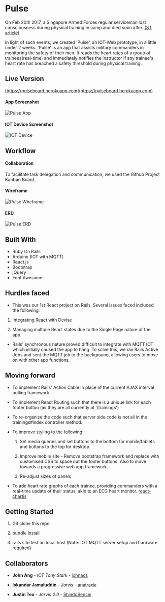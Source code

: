 # Pulse

On Feb 20th 2017, a Singapore Armed Forces regular serviceman lost consciousness during physical training in camp and died soon after.
[(ST article)](http://www.straitstimes.com/singapore/saf-regular-serviceman-died-on-monday-after-collapsing-during-his-own-physical-training-at)

In light of such events, we created 'Pulse', an IOT-Web prototype, in a little under 2 weeks. 'Pulse' is an app that assists military commanders in monitoring the safety of their men. It reads the heart rates of a group of trainees(real-time) and immediately notifies the instructor if any trainee's heart rate has breached a safety threshold during physical training.

## Live Version
 [https://pulseboard.herokuapp.com](https://pulseboard.herokuapp.com)

#### App Screenshot
![Pulse App](https://cloud.githubusercontent.com/assets/21160516/24758452/0b45d282-1b15-11e7-8e1c-fc80f474024e.png)

#### IOT Device Screenshot
![IOT Device](https://cloud.githubusercontent.com/assets/21160516/24758688/adf2fb72-1b15-11e7-8953-95420542873b.jpg)

## Workflow

#### Collaboration
To facilitate task delegation and communication, we used the Github Project Kanban Board.

#### Wireframe
![Pulse Wireframe](https://cloud.githubusercontent.com/assets/21160516/24757297/685aebdc-1b11-11e7-8b69-5c2d8dbedca5.jpg)

#### ERD
![Pulse ERD](https://cloud.githubusercontent.com/assets/21160516/24757509/0663a0da-1b12-11e7-99fa-ad14f3d7f8a4.jpg)

## Built With

* Ruby On Rails
* Arduino (IOT with MQTT)
* React.js
* Bootstrap
* jQuery
* Font Awesome

## Hurdles faced
* This was our 1st React project on Rails. Several issues faced included the following:

 1) Integrating React with Devise

 2) Managing multiple React states due to the Single Page nature of the app.

* Rails' synchronous nature proved difficult to integrate with MQTT IOT which initially caused the app to hang. To solve this, we ran Rails Active Jobs and sent the MQTT job to the background, allowing users to move on with other app functions.

## Moving forward
* To implement Rails' Action Cable in place of the current AJAX interval polling framework

* To implement React Routing such that there is a unique link for each footer button (as they are all currently at  '/trainings')

* To re-organise the code such that server side code is not all in the trainings#index controller method.

* To improve styling to the following:

  1) Set media queries and set buttons to the bottom for mobile/tablets and buttons to the top for desktop.

  2) Improve mobile site - Remove bootstrap framework and replace with customised CSS to space out the footer buttons. Also to move towards a progressive web app framework.

  3) Re-adjust sizes of panels

* To add heart rate graphs of each trainee, providing commanders with a real-time update of their status, akin to an ECG heart monitor. [react-chartjs](https://github.com/reactjs/react-chartjs)

## Getting Started
1) Git clone this repo

2) bundle install

3) rails s to test on local host (Note: IOT MQTT server setup and hardware required)

## Collaborators
* **John Ang** - *IOT Tony Stark* - [johnacs](https://github.com/johnacs)

* **Iskandar Jamaluddin** - *Jarvis* -
[anatraxia](https://github.com/anatraxia)

* **Justin Teo** - *Jarvis 2.0* -
[ShindoSensei](https://github.com/ShindoSensei)
